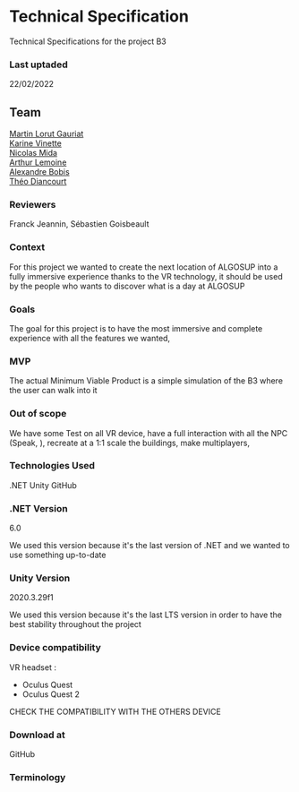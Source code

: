 # Technical Specification

Technical Specifications for the project B3 

### Last uptaded 

22/02/2022

## Team

[Martin Lorut Gauriat](https://github.com/MartinLorutGauriat)<br>
[Karine Vinette](https://github.com/KarineVinette)<br>
[Nicolas Mida](https://github.com/Nicolas-Mida)<br>
[Arthur Lemoine](https://github.com/arthur-lemo1ne)<br>
[Alexandre Bobis](https://github.com/AlexandreBobis)<br>
[Théo Diancourt](https://github.com/TheoDct)<br>

### Reviewers 

Franck Jeannin, Sébastien Goisbeault

### Context

For this project we wanted to create the next location of ALGOSUP into a fully immersive experience thanks to the VR technology, it should be used by the people who wants to discover what is a day at ALGOSUP

### Goals 

The goal for this project is to have the most immersive and complete experience with all the features we wanted,

### MVP 

The actual Minimum Viable Product is a simple simulation of the B3 where the user can walk into it

### Out of scope

We have some 
Test on all VR device, have a full interaction with all the NPC (Speak, ), recreate at a 1:1 scale the buildings, make multiplayers, 

### Technologies Used

.NET
Unity
GitHub

### .NET Version

6.0

We used this version because it's the last version of .NET and we wanted to use something up-to-date

### Unity Version

2020.3.29f1

We used this version because it's the last LTS version in order to have the best stability throughout the project 

### Device compatibility 

VR headset :
- Oculus Quest 
- Oculus Quest 2

<span> CHECK THE COMPATIBILITY WITH THE OTHERS DEVICE

### Download at 

GitHub <PUT THE LINK HERE>



### Terminology